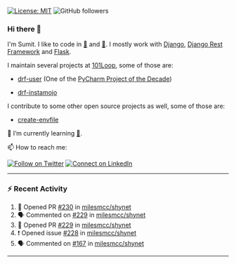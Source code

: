 [![License: MIT](https://img.shields.io/badge/License-MIT-yellow.svg)](https://opensource.org/licenses/MIT)
![GitHub followers](https://img.shields.io/github/followers/sumit4613?style=social)

### Hi there 👋

I'm Sumit. I like to code in [:snake:](https://python.org/) and [:rabbit:](https://golang.org). I mostly work with [Django](https://djangoproject.com), [Django Rest Framework](https://www.django-rest-framework.org/) and [Flask](https://flask.palletsprojects.com).

I maintain several projects at [101Loop](https://github.com/101loop/), some of those are:

- [drf-user](https://github.com/101loop/drf-user) (One of the [PyCharm Project of the Decade](https://www.jetbrains.com/lp/pycharm-10-years/))

- [drf-instamojo ](https://github.com/101loop/drf-instamojo)

I contribute to some other open source projects as well, some of those are:

- [create-envfile](https://github.com/SpicyPizza/create-envfile)

🔭 I’m currently learning [:rabbit:](https://golang.org).

📫 How to reach me:

[![Follow on Twitter](https://img.shields.io/badge/--twitter?label=Twitter&logo=Twitter&style=social)](https://twitter.com/sumitsingh4613) [![Connect on LinkedIn](https://img.shields.io/badge/--linkedin?label=LinkedIn&logo=LinkedIn&style=social)](https://www.linkedin.com/in/sumit4613)


---

### :zap: Recent Activity

<!--START_SECTION:activity-->
1. 💪 Opened PR [#230](https://github.com/milesmcc/shynet/pull/230) in [milesmcc/shynet](https://github.com/milesmcc/shynet)
2. 🗣 Commented on [#229](https://github.com/milesmcc/shynet/issues/229) in [milesmcc/shynet](https://github.com/milesmcc/shynet)
3. 💪 Opened PR [#229](https://github.com/milesmcc/shynet/pull/229) in [milesmcc/shynet](https://github.com/milesmcc/shynet)
4. ❗️ Opened issue [#228](https://github.com/milesmcc/shynet/issues/228) in [milesmcc/shynet](https://github.com/milesmcc/shynet)
5. 🗣 Commented on [#167](https://github.com/milesmcc/shynet/issues/167) in [milesmcc/shynet](https://github.com/milesmcc/shynet)
<!--END_SECTION:activity-->

---
